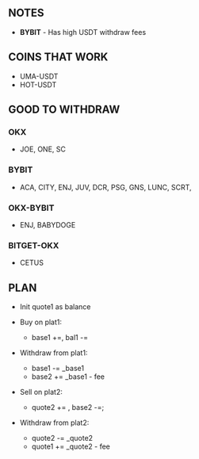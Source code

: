 
## NOTES
- **BYBIT** - Has high USDT withdraw fees
## COINS THAT WORK
- UMA-USDT
- HOT-USDT

## GOOD TO WITHDRAW

### OKX
- JOE, ONE, SC
### BYBIT
- ACA, CITY, ENJ, JUV, DCR, PSG, GNS, LUNC, SCRT, 

### OKX-BYBIT
- ENJ, BABYDOGE

### BITGET-OKX
- CETUS
## PLAN
- Init quote1 as balance
- Buy on plat1:
    - base1 +=, bal1 -=
- Withdraw from plat1:
    - base1 -= _base1
    - base2 += _base1 - fee

- Sell on plat2:
    - quote2 += , base2 -=;

- Withdraw from plat2:
    - quote2 -= _quote2
    - quote1 += _quote2 - fee